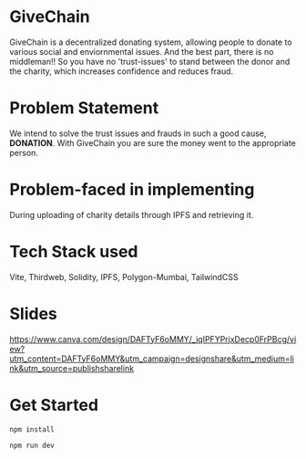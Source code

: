 # GiveChain

GiveChain is a decentralized donating system, allowing people to donate to various social and enviornmental issues. And the best part, there is no middleman!! So you have no 'trust-issues' to stand between the donor and the charity, which increases confidence and reduces fraud.

# Problem Statement

We intend to solve the trust issues and frauds in such a good cause, **DONATION**. With GiveChain you are sure the money went to the appropriate person.

# Problem-faced in implementing

During uploading of charity details through IPFS and retrieving it.

# Tech Stack used

Vite, Thirdweb, Solidity, IPFS, Polygon-Mumbai, TailwindCSS

# Slides

https://www.canva.com/design/DAFTyF6oMMY/_iqIPFYPrjxDecp0FrPBcg/view?utm_content=DAFTyF6oMMY&utm_campaign=designshare&utm_medium=link&utm_source=publishsharelink

# Get Started

`npm install`

`npm run dev`
